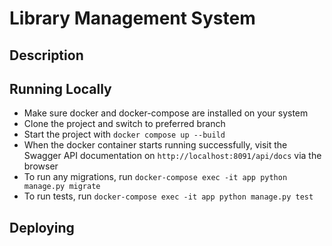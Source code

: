 # Library Management System

## Description

## Running Locally
* Make sure docker and docker-compose are installed on your system
* Clone the project and switch to preferred branch
* Start the project with `docker compose up --build`
* When the docker container starts running successfully, visit the Swagger API documentation on `http://localhost:8091/api/docs` via the browser
* To run any migrations, run `docker-compose exec -it app python manage.py migrate`
* To run tests, run `docker-compose exec -it app python manage.py test`

## Deploying 

